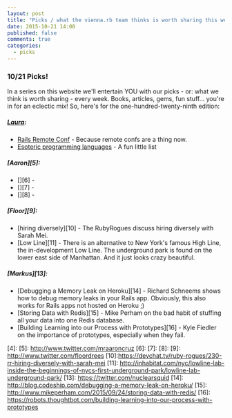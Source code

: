 ```yaml
---
layout: post
title: "Picks / what the vienna.rb team thinks is worth sharing this week"
date: 2015-10-21 14:00
published: false
comments: true
categories:
  - picks
---
```


### 10/21 Picks!

In a series on this website we'll entertain YOU with our picks - or: what we think is worth sharing - every week.
Books, articles, gems, fun stuff... you're in for an eclectic mix! So, here's for the one-hundred-twenty-ninth edition:

##### [Laura][1]:
- [Rails Remote Conf][2] - Because remote confs are a thing now. 
- [Esoteric programming languages][3] - A fun little list

##### [Aaron][5]:
- [][6] -
- [][7] -
- [][8] -

##### [Floor][9]:
- [hiring diversely][10] - The RubyRogues discuss hiring diversely with Sarah Mei.
- [Low Line][11] - There is an alternative to New York's famous High Line, the in-development Low Line. The underground park is found on the lower east side of Manhattan. And it just looks crazy beautiful.

##### [Markus][13]:
- [Debugging a Memory Leak on Heroku][14] - Richard Schneems shows how to debug memory leaks in your Rails app. Obviously, this also works for Rails apps not hosted on Heroku ;)
- [Storing Data with Redis][15] - Mike Perham on the bad habit of stuffing all your data into one Redis database.
- [Building Learning into our Process with Prototypes][16] - Kyle Fiedler on the importance of prototypes, especially when they fail.

[1]: http://www.twitter.com/alicetragedy
[2]: https://railsremoteconf.com/
[3]: https://en.wikipedia.org/wiki/Esoteric_programming_language
[4]:
[5]: http://www.twitter.com/mraaroncruz
[6]:
[7]:
[8]:
[9]: http://www.twitter.com/floordrees
[10]:https://devchat.tv/ruby-rogues/230-rr-hiring-diversely-with-sarah-mei
[11]: http://inhabitat.com/nyc/lowline-lab-inside-the-beginnings-of-nycs-first-underground-park/lowline-lab-underground-park/
[13]: https://twitter.com/nuclearsquid
[14]: http://blog.codeship.com/debugging-a-memory-leak-on-heroku/
[15]: http://www.mikeperham.com/2015/09/24/storing-data-with-redis/
[16]: https://robots.thoughtbot.com/building-learning-into-our-process-with-prototypes
